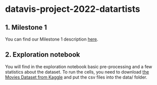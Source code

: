 # datavis-project-2022-datartists

## 1. Milestone 1
You can find our Milestone 1 description [here](DatArtists_Milestone1.pdf).

## 2. Exploration notebook

You will find in the exploration notebook basic pre-processing and a few statistics about the dataset. To run the cells, you need to download [the Movies Dataset from Kaggle](https://www.kaggle.com/datasets/rounakbanik/the-movies-dataset) and put the csv files into the data/ folder.
